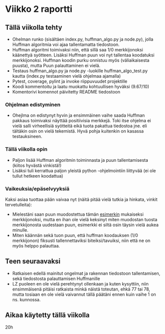# Viikko 2 raportti

## Tällä viikolla tehty
- Ohelman runko (sisältäen index.py, huffman_algo.py ja node.py), jolla Huffman algoritmia voi ajaa tallentamatta tiedostoon.
- Huffman algoritmi toimivaksi niin, että sillä saa 1/0 merkkijonoksi käänettyä syötteen. Lisäksi Huffman puun voi nyt tallentaa koodatuksi merkkijonoksi. Huffman koodin purku onnistuu myös (väliaikaisesta puusta), mutta Puun palauttaminen ei vielä.
- Testaus huffman_algo.py ja node.py -luokille huffman_algo_test.py kautta (index.py testaaminen vielä ohjelmaa ajamalla)
- Pytest, coverage, pylint ja invoke riippuvuudet projektille
- Koodi kommentoitu ja laatu muokattu kohtuullisen hyväksi (9.67/10)
- Komentorivi komennot päivitetty README tiedostoon

### Ohjelman edistyminen
- Ohejlma on edistynyt hyvin ja ensimmäinen vaihe saada Huffman pakkaus toimivaksi näyttää positiivisia merkkejä. Toki itse ohjelma ei vielä salli virheellisiä syötteitä eikä tuota pakattua tiedostoa jne. eli tältäkin osin on vielä tekemistä. Hyvä pohja kuitenkin on kasassa testauksineen.

### Tällä viikolla opin
- Paljon lisää Huffman algoritmin toiminnasta ja puun tallentamisesta (kiitos hyvästä vinkistä!)
- Lisäksi tuli kerrattua paljon yleistä python -ohjelmointiin liittyvää (ei ole tullut hetkeen koodattua)

### Vaikeuksia/epäselvyyksiä
Kaksi asiaa tuottaa pään vaivaa nyt (näitä pitää vielä tutkia ja hinkata, vinkit tervetulleita): 
- Mielestäni saan puun muodostettua tämän [esimerkin](https://stackoverflow.com/questions/759707/efficient-way-of-storing-huffman-tree) mukaiseksi merkkijonoksi, mutta en ihan ole vielä keksinyt miten muodostan tuosta merkkijonosta uudestaan puun, esimerkki ei siltä osin täysin vielä aukea minulle. 
- Miten käännän sekä tuon puun, että huffman koodauksen (1/0 merkkijonon) fiksusti tallennettaviksi biteiksi/tavuiksi, niin että ne on myös helppo palauttaa.

## Teen seuraavaksi
- Ratkaisen edellä mainitut ongelmat ja rakennan tiedostoon tallentamisen, sekä tiedostosta palauttamisen Huffmanille
- LZ puoleen en ole vielä perehtynyt ollenkaan ja kuten kysyttiin, niin ensimmäisenä pitäisi ratkaista minkä näistä toteutan, ehkä 77 tai 78, mutta tosiaan en ole vielä vaivannut tällä päätäni ennen kuin vaihe 1 on ns. kunnossa.

## Aikaa käytetty tällä viikolla

20h